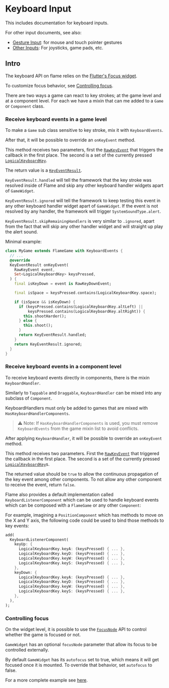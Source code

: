 # Keyboard Input

This includes documentation for keyboard inputs.

For other input documents, see also:

- [Gesture Input](gesture-input.md): for mouse and touch pointer gestures
- [Other Inputs](other-inputs.md): For joysticks, game pads, etc.

## Intro

The keyboard API on flame relies on the 
[Flutter's Focus widget](https://api.flutter.dev/flutter/widgets/Focus-class.html).

To customize focus behavior, see [Controlling focus](#controlling-focus).

There are two ways a game can react to key strokes; at the game level and at a component level.
For each we have a mixin that can me added to a `Game` or `Component` class.

### Receive keyboard events in a game level

To make a `Game` sub class sensitive to key stroke, mix it with `KeyboardEvents`.

After that, it will be possible to override an `onKeyEvent` method.

This method receives two parameters, first the
[`RawKeyEvent`](https://api.flutter.dev/flutter/services/RawKeyEvent-class.html)
that triggers the callback in the first place. The second is a set of the currently pressed
[`LogicalKeyboardKey`](https://api.flutter.dev/flutter/widgets/KeyEventResult-class.html).

The return value is a
[`KeyEventResult`](https://api.flutter.dev/flutter/widgets/KeyEventResult-class.html).

`KeyEventResult.handled` will tell the framework that the key stroke was resolved inside of Flame
and skip any other keyboard handler widgets apart of `GameWidget`.

`KeyEventResult.ignored` will tell the framework to keep testing this event in any other keyboard
handler widget apart of `GameWidget`. If the event is not resolved by any handler, the framework
will trigger `SystemSoundType.alert`.

`KeyEventResult.skipRemainingHandlers` is very similar to `.ignored`, apart from the fact that will
skip any other handler widget and will straight up play the alert sound.

Minimal example:

```dart
class MyGame extends FlameGame with KeyboardEvents {
  // ...
  @override
  KeyEventResult onKeyEvent(
    RawKeyEvent event,
    Set<LogicalKeyboardKey> keysPressed,
  ) {
    final isKeyDown = event is RawKeyDownEvent;

    final isSpace = keysPressed.contains(LogicalKeyboardKey.space);

    if (isSpace && isKeyDown) {
      if (keysPressed.contains(LogicalKeyboardKey.altLeft) ||
          keysPressed.contains(LogicalKeyboardKey.altRight)) {
        this.shootHarder();
      } else {
        this.shoot();
      }
      return KeyEventResult.handled;
    }
    return KeyEventResult.ignored;
  }
}
```

### Receive keyboard events in a component level

To receive keyboard events directly in components, there is the mixin `KeyboardHandler`.

Similarly to `Tappable` and `Draggable`, `KeyboardHandler` can be mixed into any subclass of
`Component`.

KeyboardHandlers must only be added to games that are mixed with `HasKeyboardHandlerComponents`.

> ⚠️ Note: If `HasKeyboardHandlerComponents` is used, you must remove `KeyboardEvents`
> from the game mixin list to avoid conflicts.

After applying `KeyboardHandler`, it will be possible to override an `onKeyEvent` method.

This method receives two parameters. First the
[`RawKeyEvent`](https://api.flutter.dev/flutter/services/RawKeyEvent-class.html)
that triggered the callback in the first place. The second is a set of the currently pressed
[`LogicalKeyboardKey`](https://api.flutter.dev/flutter/widgets/KeyEventResult-class.html)s.

The returned value should be `true` to allow the continuous propagation of the key event among other
components. To not allow any other component to receive the event, return `false`.

Flame also provides a default implementation called `KeyboardListenerComponent` which can be used to handle
keyboard events which can be composed with a `FlameGame` or any other `Component`:

For example, imagining a `PositionComponent` which has methods to move on the X and Y axis,
the following code could be used to bind those methods to key events:

```dart
add(
  KeyboardListenerComponent(
    keyUp: {
      LogicalKeyboardKey.keyA: (keysPressed) { ... },
      LogicalKeyboardKey.keyD: (keysPressed) { ... },
      LogicalKeyboardKey.keyW: (keysPressed) { ... },
      LogicalKeyboardKey.keyS: (keysPressed) { ... },
    },
    keyDown: {
      LogicalKeyboardKey.keyA: (keysPressed) { ... },
      LogicalKeyboardKey.keyD: (keysPressed) { ... },
      LogicalKeyboardKey.keyW: (keysPressed) { ... },
      LogicalKeyboardKey.keyS: (keysPressed) { ... },
    },
  ),
);
```

### Controlling focus

On the widget level, it is possible to use the
[`FocusNode`](https://api.flutter.dev/flutter/widgets/FocusNode-class.html) API to control whether
the game is focused or not.

`GameWidget` has an optional `focusNode` parameter that allow its focus to be controlled externally.

By default `GameWidget` has its `autofocus` set to true, which means it will get focused once it is
mounted. To override that behavior, set `autofocus` to false.

For a more complete example see
[here](https://github.com/flame-engine/flame/tree/main/examples/lib/stories/input/keyboard.dart).
